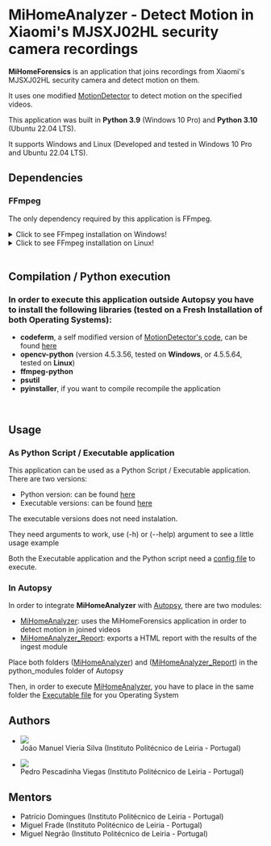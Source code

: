# MiHomeAnalyzer - Detect Motion in Xiaomi's MJSXJ02HL security camera recordings

**MiHomeForensics** is an application that joins recordings from Xiaomi's MJSXJ02HL security camera and detect motion on them.

It uses one modified [MotionDetector](https://github.com/sgjava/motiondetector) to detect motion on the specified videos.

This application was built in **Python 3.9** (Windows 10 Pro) and **Python 3.10** (Ubuntu 22.04 LTS).

It supports Windows and Linux (Developed and tested in Windows 10 Pro and Ubuntu 22.04 LTS).


## Dependencies
### FFmpeg 
The only dependency required by this application is FFmpeg.
<details>
<summary>Click to see FFmpeg installation on Windows!</summary>

- Download the [.7z file](https://www.gyan.dev/ffmpeg/builds/ffmpeg-git-full.7z) <br>(Oficial Mirror, check it out [here](https://ffmpeg.org/download.html#build-windows)
- Extract the contents to on folder named "ffmpeg"
- Place the folder in "C:\Program Files"
- Run the following command to add the folder to system variables: <br>
```setx /m PATH "C:\Program Files\ffmpeg\bin;%PATH%```
</details>

<details>
<summary>Click to see FFmpeg installation on Linux!</summary>

### Run the commands: 
- **sudo apt update**
- ***sudo apt install ffmpeg***
</details>

<br>

## Compilation / Python execution
### In order to execute this application outside Autopsy you have to install the following libraries (tested on a Fresh Installation of both Operating Systems):
- **codeferm**, a self modified version of [MotionDetector's code](https://github.com/sgjava/motiondetector), can be found [here](./MotionDetector/)
- **opencv-python** (version 4.5.3.56, tested on **Windows**, or 4.5.5.64, tested on **Linux**)
- **ffmpeg-python**
- **psutil**
- **pyinstaller**, if you want to compile recompile the application

<br>

## Usage
### As Python Script / Executable application

This application can be used as a Python Script / Executable application. There are two versions:

* Python version: can be found [here](./MiHomeForensics)
* Executable versions: can be found [here](./MiHomeForensics/Pre-Compiled)

The executable versions does not need instalation.

They need arguments to work, use (-h) or (--help) argument to see a little usage example

Both the Executable application and the Python script need a [config file](./MotionDetector/config_example.ini) to execute.

### In Autopsy

In order to integrate **MiHomeAnalyzer** with [Autopsy](https://www.autopsy.com/), there are two modules:

 * [MiHomeAnalyzer](./AutopsyModules/MiHomeAnalyzer): uses the MiHomeForensics application in order to detect motion in joined videos
 * [MiHomeAnalyzer_Report](./AutopsyModules/MiHomeAnalyzer_Report): exports a HTML report with the results of the ingest module

Place both folders ([MiHomeAnalyzer](./AutopsyModules/MiHomeAnalyzer)) and ([MiHomeAnalyzer_Report](./AutopsyModules/MiHomeAnalyzer_Report)) in the python_modules folder of Autopsy

Then, in order to execute [MiHomeAnalyzer](./AutopsyModules/MiHomeAnalyzer), you have to place in the same folder the [Executable file](./MiHomeForensics/Pre-Compiled) for you Operating System
<br>

## Authors

 * ![](./Images/joao.jpg) <br> João Manuel Vieria Silva (Instituto Politécnico de Leiria - Portugal)

 * ![](./Images/pedro.jpg) <br> Pedro Pescadinha Viegas (Instituto Politécnico de Leiria - Portugal)

## Mentors

* Patrício Domingues (Instituto Politécnico de Leiria - Portugal)
* Miguel Frade (Instituto Politécnico de Leiria - Portugal)
* Miguel Negrão (Instituto Politécnico de Leiria - Portugal)